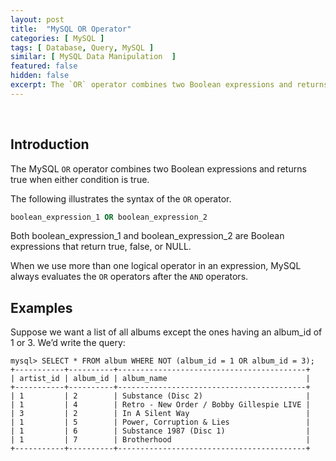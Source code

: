 ```yaml
---
layout: post
title:  "MySQL OR Operator"
categories: [ MySQL ]
tags: [ Database, Query, MySQL ]
similar: [ MySQL Data Manipulation  ]
featured: false
hidden: false
excerpt: The `OR` operator combines two Boolean expressions and returns true when either condition is true.
---
```


<br />

## Introduction

The MySQL `OR` operator combines two Boolean expressions and returns true when either condition is true.

The following illustrates the syntax of the `OR` operator.

```sql
boolean_expression_1 OR boolean_expression_2
```


Both boolean_expression_1 and boolean_expression_2 are Boolean expressions that return true, false, or NULL.

When we use more than one logical operator in an expression, MySQL always evaluates the `OR` operators after the `AND` operators. 


## Examples



Suppose we want a list of all
albums except the ones having an album_id of 1 or 3. We’d write the query:

```
mysql> SELECT * FROM album WHERE NOT (album_id = 1 OR album_id = 3);
+-----------+----------+------------------------------------------+
| artist_id | album_id | album_name                               |
+-----------+----------+------------------------------------------+
| 1         | 2        | Substance (Disc 2)                       |
| 1         | 4        | Retro - New Order / Bobby Gillespie LIVE |
| 3         | 2        | In A Silent Way                          |
| 1         | 5        | Power, Corruption & Lies                 |
| 1         | 6        | Substance 1987 (Disc 1)                  |
| 1         | 7        | Brotherhood                              |
+-----------+----------+------------------------------------------+
```


